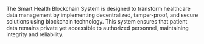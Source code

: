 
The Smart Health Blockchain System is designed to transform healthcare data management by implementing decentralized, tamper-proof, and secure solutions using blockchain technology. This system ensures that patient data remains private yet accessible to authorized personnel, maintaining integrity and reliability.
